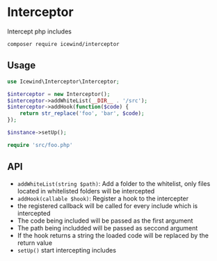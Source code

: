 # Interceptor

Intercept php includes

```
composer require icewind/interceptor
```

## Usage

```php
use Icewind\Interceptor\Interceptor;

$interceptor = new Interceptor();
$interceptor->addWhiteList(__DIR__ . '/src');
$interceptor->addHook(function($code) {
    return str_replace('foo', 'bar', $code);
});

$instance->setUp();

require 'src/foo.php'
```

## API

- `addWhiteList(string $path)`: Add a folder to the whitelist, only files located in whitelisted folders will be intercepted
- `addHook(callable $hook)`: Register a hook to the intercepter
 - the registered callback will be called for every include which is intercepted
 - The code being included will be passed as the first argument
 - The path being includded will be passed as seccond argument
 - If the hook returns a string the loaded code will be replaced by the return value
- `setUp()` start intercepting includes
